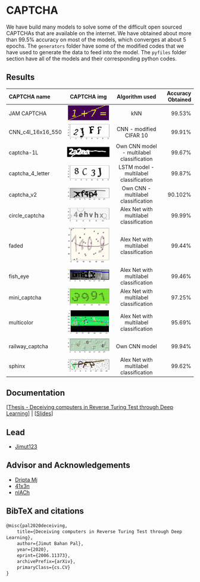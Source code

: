 # CAPTCHA

We have build many models to solve some of the difficult open sourced CAPTCHAs that are available on the internet. We have obtained about more than 99.5% accuracy on most of the models, which converges at about 5 epochs. The ``generators`` folder have some of the modified codes that we have used to generate the data to feed into the model. The ``pyfiles`` folder section have all of the models and their corresponding python codes. 

## Results

| CAPTCHA name| CAPTCHA  img| Algorithm used  | Accuracy Obtained |
| :------------ | :------------: |:---------------:| -----:|
| JAM CAPTCHA| ![img](https://github.com/Jimut123/CAPTCHA/raw/master/pyfiles/JAM/1%2B7.png)      | kNN | 99.53% |
| CNN_c4l_16x16_550 | ![img](https://github.com/Jimut123/CAPTCHA/raw/master/pyfiles/c4l_16x16_550/c4l_ex.png)      | CNN - modified CIFAR 10         |   99.91% |
| captcha-1L |  ![img](https://github.com/Jimut123/CAPTCHA/raw/master/pyfiles/captcha-1L/2a2aa.png)   | Own CNN model - multilabel classification     |    99.67% |
| captcha_4_letter | ![img](https://github.com/Jimut123/CAPTCHA/raw/master/pyfiles/captcha_4_letter/c4l.png) | LSTM model - multilabel classification    |   99.87% |
| captcha_v2 | ![img](https://github.com/Jimut123/CAPTCHA/raw/master/pyfiles/captcha_v2/captcha_v2.png) | Own CNN - multilabel classification      |   90.102% |
| circle_captcha | ![img](https://github.com/Jimut123/CAPTCHA/raw/master/pyfiles/circle_captcha/circle_captcha.png)      | Alex Net with multilabel classification       |   99.99% |
| faded | ![img](https://github.com/Jimut123/CAPTCHA/raw/master/pyfiles/faded/captcha_faded.png) | Alex Net with multilabel classification        |    99.44% |
| fish_eye | ![img](https://github.com/Jimut123/CAPTCHA/raw/master/pyfiles/fish_eye/fish_eye.png) | Alex Net with multilabel classification        |    99.46% |
| mini_captcha  | ![img](https://github.com/Jimut123/CAPTCHA/raw/master/pyfiles/mini_captcha/10epochs/mini_captcha.png) | Alex Net with multilabel classification        |    97.25% |
| multicolor  | ![img](https://github.com/Jimut123/CAPTCHA/raw/master/pyfiles/multicolor/mc_full.png) | Alex Net with multilabel classification        |    95.69% |
| railway_captcha | ![img](https://github.com/Jimut123/CAPTCHA/raw/master/pyfiles/railway_captcha/3_letter/604_1.png) | Own CNN model        |    99.94% |
| sphinx   | ![img](https://github.com/Jimut123/CAPTCHA/raw/master/pyfiles/sphinx/sphinx.png) | Alex Net with multilabel classification        |    99.62% |


## Documentation

[[Thesis - Deceiving computers in Reverse Turing Test through Deep Learning](https://arxiv.org/abs/2006.11373)] | [[Slides](https://jimut123.github.io/files/JBP_SCRIPTS/JBP_021.pdf)]
## Lead
* [Jimut123](https://jimut123.github.io/)

## Advisor and Acknowledgements 

* [Dripta Mj](http://www2.eng.ox.ac.uk/civil/efm/people/dripta-sarkar)
* [41x3n](https://github.com/41x3n)
* [nlACh](https://github.com/nlACh)

## BibTeX and citations

```
@misc{pal2020deceiving,
    title={Deceiving computers in Reverse Turing Test through Deep Learning},
    author={Jimut Bahan Pal},
    year={2020},
    eprint={2006.11373},
    archivePrefix={arXiv},
    primaryClass={cs.CV}
}
```

